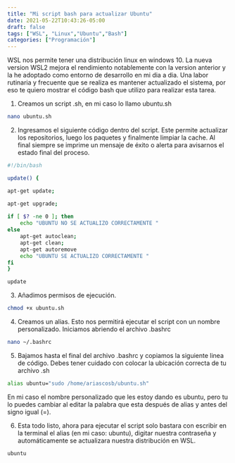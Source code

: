 ```yaml
---
title: "Mi script bash para actualizar Ubuntu"
date: 2021-05-22T10:43:26-05:00
draft: false
tags: ["WSL", "Linux","Ubuntu","Bash"]
categories: ["Programación"]
---
```


WSL nos permite tener una distribución linux en windows 10. La nueva version WSL2 mejora el rendimiento notablemente con la version anterior y la he adoptado como entorno de desarrollo en mi dia a dia. Una labor rutinaria y frecuente que se realiza es mantener actualizado el sistema, por eso te quiero mostrar el código bash que utilizo para realizar esta tarea.

                
1. Creamos un script .sh, en mi caso lo llamo ubuntu.sh

~~~bash
nano ubuntu.sh
~~~

2. Ingresamos el siguiente código dentro del script. Este permite actualizar los repositorios, luego los paquetes y finalmente limpiar la cache. Al final siempre se imprime un mensaje de éxito o alerta para avisarnos el estado final del proceso.

~~~bash
#!/bin/bash

update() {

apt-get update;

apt-get upgrade;
    
if [ $? -ne 0 ]; then
    echo "UBUNTU NO SE ACTUALIZO CORRECTAMENTE "
else 
    apt-get autoclean;
    apt-get clean;
    apt-get autoremove
    echo "UBUNTU SE ACTUALIZO CORRECTAMENTE "        
fi
}

update
~~~

3. Añadimos permisos de ejecución.

~~~bash
chmod +x ubuntu.sh
~~~

4. Creamos un alias. Esto nos permitirá ejecutar el script con un nombre personalizado. Iniciamos abriendo el archivo .bashrc

~~~bash
nano ~/.bashrc
~~~

5. Bajamos hasta el final del archivo .bashrc y copiamos la siguiente linea de código. Debes tener cuidado con colocar la ubicación correcta de tu archivo .sh

~~~bash
alias ubuntu="sudo /home/ariascosb/ubuntu.sh"
~~~

En mi caso el nombre personalizado que les estoy dando es ubuntu, pero tu lo puedes cambiar al editar la palabra que esta después de alias y antes del signo igual (=). 

6. Esta todo listo, ahora para ejecutar el script solo bastara con escribir en la terminal el alias (en mi caso: ubuntu), digitar nuestra contraseña y automáticamente se actualizara nuestra distribución en WSL.

~~~bash
ubuntu
~~~
